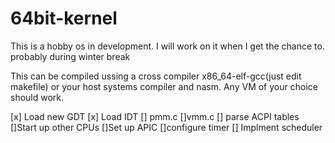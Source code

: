 # **64bit-kernel**
This is a hobby os in development. I will work on it when I get the chance to.  probably during winter break

This can be compiled ussing a cross compiler x86_64-elf-gcc(just edit makefile) or your host systems compiler and nasm. Any VM of your choice should work. 

[x] Load new GDT
[x] Load IDT 
[] pmm.c
[]vmm.c
[] parse ACPI tables 
[]Start up other CPUs
[]Set up APIC
[]configure timer
[] Implment scheduler 
